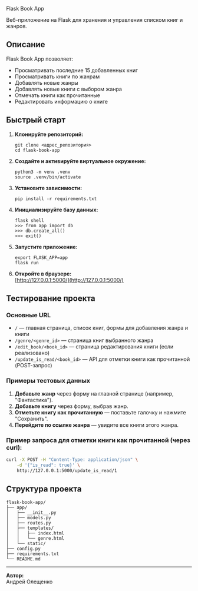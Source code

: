 Flask Book App

Веб-приложение на Flask для хранения и управления списком книг и жанров.

## Описание

Flask Book App позволяет:
- Просматривать последние 15 добавленных книг
- Просматривать книги по жанрам
- Добавлять новые жанры
- Добавлять новые книги с выбором жанра
- Отмечать книги как прочитанные
- Редактировать информацию о книге

## Быстрый старт

1. **Клонируйте репозиторий:**
    ```терминал
    git clone <адрес_репозитория>
    cd flask-book-app
    ```

2. **Создайте и активируйте виртуальное окружение:**
    ```терминал
    python3 -m venv .venv
    source .venv/bin/activate
    ```

3. **Установите зависимости:**
    ```терминал
    pip install -r requirements.txt
    ```

4. **Инициализируйте базу данных:**
    ```терминал
    flask shell
    >>> from app import db
    >>> db.create_all()
    >>> exit()
    ```

5. **Запустите приложение:**
    ```терминал
    export FLASK_APP=app
    flask run
    ```

6. **Откройте в браузере:**  
   [http://127.0.0.1:5000/](http://127.0.0.1:5000/)

## Тестирование проекта

### Основные URL

- `/` — главная страница, список книг, формы для добавления жанра и книги
- `/genre/<genre_id>` — страница книг выбранного жанра
- `/edit_book/<book_id>` — страница редактирования книги (если реализовано)
- `/update_is_read/<book_id>` — API для отметки книги как прочитанной (POST-запрос)

### Примеры тестовых данных

1. **Добавьте жанр** через форму на главной странице (например, "Фантастика").
2. **Добавьте книгу** через форму, выбрав жанр.
3. **Отметьте книгу как прочитанную** — поставьте галочку и нажмите "Сохранить".
4. **Перейдите по ссылке жанра** — увидите все книги этого жанра.

### Пример запроса для отметки книги как прочитанной (через curl):

```bash
curl -X POST -H "Content-Type: application/json" \
    -d '{"is_read": true}' \
    http://127.0.0.1:5000/update_is_read/1
```

## Структура проекта

```
flask-book-app/
├── app/
│   ├── __init__.py
│   ├── models.py
│   ├── routes.py
│   ├── templates/
│   │   ├── index.html
│   │   └── genre.html
│   └── static/
├── config.py
├── requirements.txt
└── README.md
```

---

**Автор:**  
Андрей Олещенко
